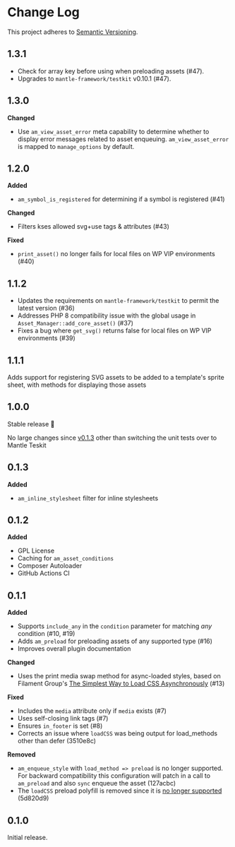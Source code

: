 # Change Log
This project adheres to [Semantic Versioning](http://semver.org/).

## 1.3.1

* Check for array key before using when preloading assets (#47).
* Upgrades to `mantle-framework/testkit` v0.10.1 (#47).

## 1.3.0

**Changed**

* Use `am_view_asset_error` meta capability to determine whether to display error messages related to asset enqueuing. `am_view_asset_error` is mapped to `manage_options` by default.

## 1.2.0

**Added**

* `am_symbol_is_registered` for determining if a symbol is registered (#41)

**Changed**

* Filters kses allowed svg+use tags & attributes (#43)

**Fixed**

* `print_asset()` no longer fails for local files on WP VIP environments (#40)

## 1.1.2

* Updates the requirements on `mantle-framework/testkit` to permit the latest version (#36)
* Addresses PHP 8 compatibility issue with the global usage in `Asset_Manager::add_core_asset()` (#37)
* Fixes a bug where `get_svg()` returns false for local files on WP VIP environments (#39)

## 1.1.1

Adds support for registering SVG assets to be added to a template's sprite sheet, with methods for displaying those assets

## 1.0.0

Stable release 🎊

No large changes since [v0.1.3](https://github.com/alleyinteractive/wp-asset-manager/releases/tag/0.1.3) other than switching the unit tests over to Mantle Teskit

## 0.1.3

**Added**

* `am_inline_stylesheet` filter for inline stylesheets

## 0.1.2

**Added**

* GPL License
* Caching for `am_asset_conditions`
* Composer Autoloader
* GitHub Actions CI

## 0.1.1

**Added**

* Supports `include_any` in the `condition` parameter for matching _any_ condition (#10, #19)
* Adds `am_preload` for preloading assets of any supported type (#16)
* Improves overall plugin documentation

**Changed**

* Uses the print media swap method for async-loaded styles, based on Filament Group's [The Simplest Way to Load CSS Asynchronously](https://www.filamentgroup.com/lab/load-css-simpler/) (#13)

**Fixed**

* Includes the `media` attribute only if `media` exists (#7)
* Uses self-closing link tags (#7)
* Ensures `in_footer` is set (#8)
* Corrects an issue where `loadCSS` was being output for load_methods other than defer (3510e8c)

**Removed**

* `am_enqueue_style` with `load_method => preload` is no longer supported. For backward compatibility this configuration will patch in a call to `am_preload` and also `sync` enqueue the asset (127acbc)
* The `loadCSS` preload polyfill is removed since it is [no longer supported](https://github.com/filamentgroup/loadCSS#changes-in-version-30-no-more-preload-polyfill) (5d820d9)

## 0.1.0

Initial release.

